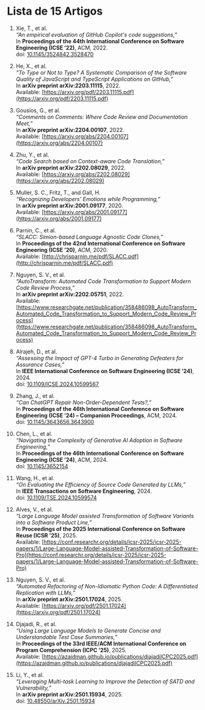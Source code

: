 # Lista de 15 Artigos

1. Xie, T., et al.  
   *“An empirical evaluation of GitHub Copilot's code suggestions,”*  
   In **Proceedings of the 44th International Conference on Software Engineering (ICSE ’22)**, ACM, 2022.  
   doi: [10.1145/3524842.3528470](https://dl.acm.org/doi/10.1145/3524842.3528470)  

2. He, X., et al.  
   *“To Type or Not to Type? A Systematic Comparison of the Software Quality of JavaScript and TypeScript Applications on GitHub,”*  
   In **arXiv preprint arXiv:2203.11115**, 2022.  
   Available: [https://arxiv.org/pdf/2203.11115.pdf](https://arxiv.org/pdf/2203.11115.pdf)  

3. Gousios, G., et al.  
   *“Comments on Comments: Where Code Review and Documentation Meet,”*  
   In **arXiv preprint arXiv:2204.00107**, 2022.  
   Available: [https://arxiv.org/abs/2204.00107](https://arxiv.org/abs/2204.00107)  

4. Zhu, Y., et al.  
   *“Code Search based on Context-aware Code Translation,”*  
   In **arXiv preprint arXiv:2202.08029**, 2022.  
   Available: [https://arxiv.org/abs/2202.08029](https://arxiv.org/abs/2202.08029)  

5. Muller, S. C., Fritz, T., and Gall, H.  
   *“Recognizing Developers' Emotions while Programming,”*  
   In **arXiv preprint arXiv:2001.09177**, 2020.  
   Available: [https://arxiv.org/abs/2001.09177](https://arxiv.org/abs/2001.09177)  

6. Parnin, C., et al.  
   *“SLACC: Simion-based Language Agnostic Code Clones,”*  
   In **Proceedings of the 42nd International Conference on Software Engineering (ICSE ’20)**, ACM, 2020.  
   Available: [http://chrisparnin.me/pdf/SLACC.pdf](http://chrisparnin.me/pdf/SLACC.pdf)  

7. Nguyen, S. V., et al.  
   *“AutoTransform: Automated Code Transformation to Support Modern Code Review Process,”*  
   In **arXiv preprint arXiv:2202.05751**, 2022.  
   Available: [https://www.researchgate.net/publication/358486098_AutoTransform_Automated_Code_Transformation_to_Support_Modern_Code_Review_Process](https://www.researchgate.net/publication/358486098_AutoTransform_Automated_Code_Transformation_to_Support_Modern_Code_Review_Process)  

8. Alrajeh, D., et al.  
   *“Assessing the Impact of GPT-4 Turbo in Generating Defeaters for Assurance Cases,”*  
   In **IEEE International Conference on Software Engineering (ICSE ’24)**, 2024.  
   doi: [10.1109/ICSE.2024.10599567](https://doi.org/10.1109/ICSE.2024.10599567)  

9. Zhang, J., et al.  
   *“Can ChatGPT Repair Non-Order-Dependent Tests?,”*  
   In **Proceedings of the 46th International Conference on Software Engineering (ICSE ’24) – Companion Proceedings**, ACM, 2024.  
   doi: [10.1145/3643656.3643900](https://doi.org/10.1145/3643656.3643900)  

10. Chen, L., et al.  
    *“Navigating the Complexity of Generative AI Adoption in Software Engineering,”*  
    In **Proceedings of the 46th International Conference on Software Engineering (ICSE ’24)**, ACM, 2024.  
    doi: [10.1145/3652154](https://doi.org/10.1145/3652154)  

11. Wang, H., et al.  
    *“On Evaluating the Efficiency of Source Code Generated by LLMs,”*  
    In **IEEE Transactions on Software Engineering**, 2024.  
    doi: [10.1109/TSE.2024.10599574](https://doi.org/10.1109/TSE.2024.10599574)  

12. Alves, V., et al.  
    *“Large Language Model assisted Transformation of Software Variants into a Software Product Line,”*  
    In **Proceedings of the 2025 International Conference on Software Reuse (ICSR ’25)**, 2025.  
    Available: [https://conf.researchr.org/details/icsr-2025/icsr-2025-papers/1/Large-Language-Model-assisted-Transformation-of-Software-Pro](https://conf.researchr.org/details/icsr-2025/icsr-2025-papers/1/Large-Language-Model-assisted-Transformation-of-Software-Pro)  

13. Nguyen, S. V., et al.  
    *“Automated Refactoring of Non-Idiomatic Python Code: A Differentiated Replication with LLMs,”*  
    In **arXiv preprint arXiv:2501.17024**, 2025.  
    Available: [https://arxiv.org/pdf/2501.17024](https://arxiv.org/pdf/2501.17024)  

14. Djajadi, R., et al.  
    *“Using Large Language Models to Generate Concise and Understandable Test Case Summaries,”*  
    In **Proceedings of the 33rd IEEE/ACM International Conference on Program Comprehension (ICPC ’25)**, 2025.  
    Available: [https://azaidman.github.io/publications/djajadiICPC2025.pdf](https://azaidman.github.io/publications/djajadiICPC2025.pdf)  

15. Li, Y., et al.  
    *“Leveraging Multi-task Learning to Improve the Detection of SATD and Vulnerability,”*  
    In **arXiv preprint arXiv:2501.15934**, 2025.  
    doi: [10.48550/arXiv.2501.15934](https://doi.org/10.48550/arXiv.2501.15934)  
